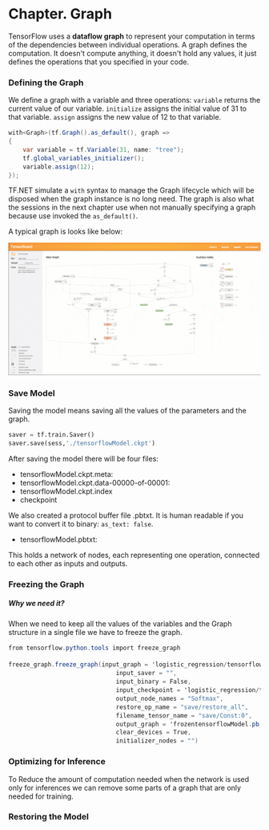 # Chapter. Graph

TensorFlow uses a **dataflow graph** to represent your computation in terms of the dependencies between individual operations. A graph defines the computation. It doesn't compute anything, it doesn't hold any values, it just defines the operations that you specified in your code.

### Defining the Graph

We define a graph with a variable and three operations: `variable` returns the current value of our variable.   `initialize` assigns the initial value of 31 to that variable. `assign` assigns the new value of 12 to that variable.

```csharp
with<Graph>(tf.Graph().as_default(), graph =>
{
	var variable = tf.Variable(31, name: "tree");
	tf.global_variables_initializer();
	variable.assign(12);
});
```

TF.NET simulate a `with` syntax to manage the Graph lifecycle which will be disposed when the graph instance is no long need. The graph is also what the sessions in the next chapter use when not manually specifying a graph because use invoked the `as_default()`.

A typical graph is looks like below:

![image](../assets/graph_vis_animation.gif)



### Save Model

Saving the model means saving all the values of the parameters and the graph.

```python
saver = tf.train.Saver()
saver.save(sess,'./tensorflowModel.ckpt')
```

After saving the model there will be four files:

* tensorflowModel.ckpt.meta:
* tensorflowModel.ckpt.data-00000-of-00001:
* tensorflowModel.ckpt.index
* checkpoint

We also created a protocol buffer file .pbtxt. It is human readable if you want to convert it to binary: `as_text: false`.

* tensorflowModel.pbtxt: 

This holds a network of nodes, each representing one operation, connected to each other as inputs and outputs.



### Freezing the Graph

##### *Why we need it?*

When we need to keep all the values of the variables and the Graph structure in a single file we have to freeze the graph.

```csharp
from tensorflow.python.tools import freeze_graph

freeze_graph.freeze_graph(input_graph = 'logistic_regression/tensorflowModel.pbtxt', 
                              input_saver = "", 
                              input_binary = False, 
                              input_checkpoint = 'logistic_regression/tensorflowModel.ckpt', 
                              output_node_names = "Softmax",
                              restore_op_name = "save/restore_all", 
                              filename_tensor_name = "save/Const:0",
                              output_graph = 'frozentensorflowModel.pb', 
                              clear_devices = True, 
                              initializer_nodes = "")

```

### Optimizing for Inference

To Reduce the amount of computation needed when the network is used only for inferences we can remove some parts of a graph that are only needed for training. 



### Restoring the Model



